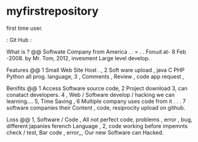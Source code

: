 # myfirstrepository
first time user.


:   Git Hub  :

What is ? @@   Softwate Company from America . . = . . Fonud at- 8 Feb -2008. by Mr. Tom, 2012, invesment  Large level 
develop.

Features @@  1 Small Web Site Host . , 2 Soft ware upload , java C PHP Python all prog. language,
3 , Comments  , Review , code app request ,

Benifits @@ 1 Access Software source code,   2 Project download 3, can conatact developers. 4 , Web / Software develop / hacking  we can learning.... 5, Time Saving , 6 Multiple company uses code from it . . .
7 software companies their Content , code, resiprocity  upload  on github. 

Loss @@	1, Software / Code , All not perfect code, problems , error , bug, different japanies ferench Language ,
	2, code working  before impemnts check / test, Bar code , error,,, Our new Software can Hacked.

